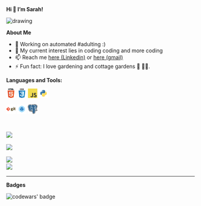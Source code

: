 

**Hi 👋 I’m Sarah!** 

<img src="https://i.imgur.com/R0fW6fb.gif" alt="drawing" width="200"/>

**About Me**

- 🔭 Working on automated #adulting :)
- 🤔 My current interest lies in coding coding and more coding
- 📫 Reach me [here (Linkedin)](https://www.linkedin.com/in/sarah-so-dev/) or [here (gmail) ](https://mail.google.com/mail/?)
- ⚡ Fun fact: I love gardening and cottage gardens 🌱 👵🏻.

**Languages and Tools:**

<code><img height="25" src="https://raw.githubusercontent.com/github/explore/80688e429a7d4ef2fca1e82350fe8e3517d3494d/topics/html/html.png"></code>
<code><img height="25" src="https://raw.githubusercontent.com/github/explore/80688e429a7d4ef2fca1e82350fe8e3517d3494d/topics/css/css.png"></code>
<code><img height="25" src="https://raw.githubusercontent.com/github/explore/80688e429a7d4ef2fca1e82350fe8e3517d3494d/topics/javascript/javascript.png"></code>
<code><img height="25" src="https://raw.githubusercontent.com/github/explore/80688e429a7d4ef2fca1e82350fe8e3517d3494d/topics/python/python.png"></code>

<code><img height="25" src="https://raw.githubusercontent.com/github/explore/80688e429a7d4ef2fca1e82350fe8e3517d3494d/topics/git/git.png"></code>
<code><img height="25" src="https://raw.githubusercontent.com/github/explore/80688e429a7d4ef2fca1e82350fe8e3517d3494d/topics/webpack/webpack.png"></code>
<code><img height="25" src="https://raw.githubusercontent.com/github/explore/80688e429a7d4ef2fca1e82350fe8e3517d3494d/topics/postgresql/postgresql.png"></code>

<br/>

![](https://github-readme-stats.vercel.app/api?username=ssarahs-lab&theme=nord&hide_border=false&include_all_commits=true&count_private=true)<br/>

![](https://github-readme-streak-stats.herokuapp.com/?user=ssarahs-lab&theme=nord&hide_border=false)<br/>

![](https://github-readme-stats.vercel.app/api/top-langs/?username=ssarahs-lab&theme=nord&hide_border=false&include_all_commits=true&count_private=false&layout=compact) <br/>
![](https://visitcount.itsvg.in/api?id=ssarahs-lab&icon=0&color=12)


----


<!---
ssarahs-lab/ssarahs-lab is a ✨ special ✨ repository because its `README.md` (this file) appears on your GitHub profile.
You can click the Preview link to take a look at your changes.
--->

**Badges** 
<br/>

<img src="https://www.codewars.com/users/ssarahs/badges/micro" alt="codewars' badge">

